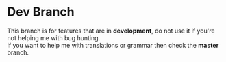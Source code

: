 # Dev Branch
This branch is for features that are in **development**, do not use it if you're not helping me with bug hunting.  
If you want to help me with translations or grammar then check the **master** branch.
